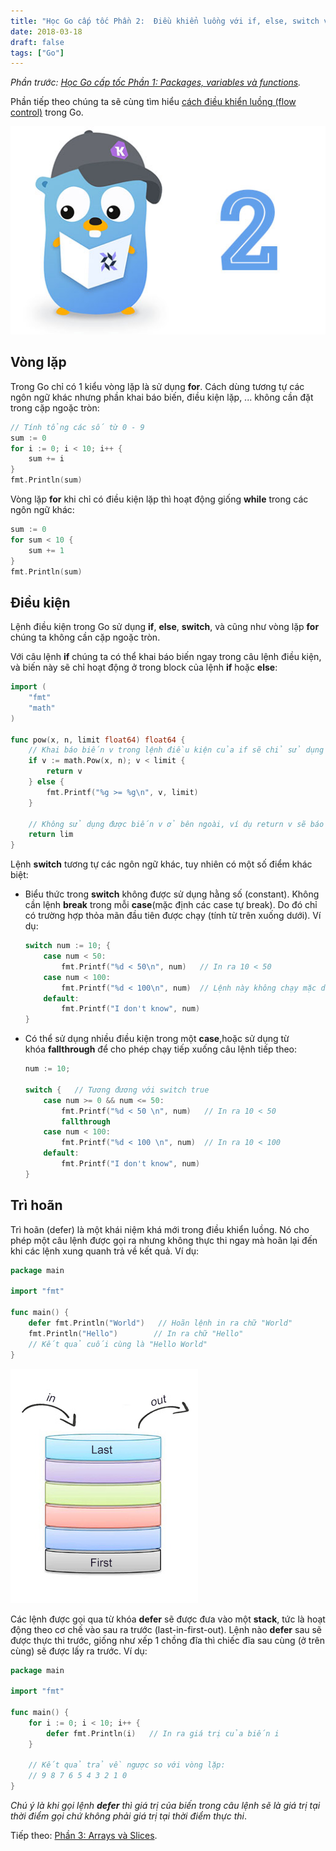 ```yaml
---
title: "Học Go cấp tốc Phần 2:  Điều khiển luồng với if, else, switch và defer"
date: 2018-03-18
draft: false
tags: ["Go"]
---
```


_Phần trước: [Học Go cấp tốc Phần 1: Packages, variables và functions](/blog/hoc-go-cap-toc-phan-1-packages-variables-va-functions)._

Phần tiếp theo chúng ta sẽ cùng tìm hiểu [cách điều khiển luồng (flow control)](https://tour.golang.org/flowcontrol/1) trong Go.

![Học Go cấp tốc phần 2](/images/golang-thumb2.jpg)

## **Vòng lặp**

Trong Go chỉ có 1 kiểu vòng lặp là sử dụng **for**. Cách dùng tương tự các ngôn ngữ khác nhưng phần khai báo biến, điều kiện lặp, ... không cần đặt trong cặp ngoặc tròn:

```go
// Tính tổng các số từ 0 - 9
sum := 0
for i := 0; i < 10; i++ {
    sum += i
}
fmt.Println(sum)
```

Vòng lặp **for** khi chỉ có điều kiện lặp thì hoạt động giống **while** trong các ngôn ngữ khác:

```go
sum := 0
for sum < 10 {
    sum += 1
}
fmt.Println(sum)
```

## **Điều kiện**

Lệnh điều kiện trong Go sử dụng **if**, **else**, **switch**, và cũng như vòng lặp **for** chúng ta không cần cặp ngoặc tròn.

Với câu lệnh **if** chúng ta có thể khai báo biến ngay trong câu lệnh điều kiện, và biến này sẽ chỉ hoạt động ở trong block của lệnh **if** hoặc **else**:

```go
import (
    "fmt"
    "math"
)

func pow(x, n, limit float64) float64 {
    // Khai báo biến v trong lệnh điều kiện của if sẽ chỉ sử dụng được trong block if hoặc else
    if v := math.Pow(x, n); v < limit {
        return v
    } else {
        fmt.Printf("%g >= %g\n", v, limit)
	}

	// Không sử dụng được biến v ở bên ngoài, ví dụ return v sẽ báo lỗi
	return lim
}
```

Lệnh **switch** tương tự các ngôn ngữ khác, tuy nhiên có một số điểm khác biệt:

- Biểu thức trong **switch** không được sử dụng hằng số (constant).
Không cần lệnh **break** trong mỗi **case**(mặc định các case tự break). Do đó chỉ có trường hợp thỏa mãn đầu tiên được chạy (tính từ trên xuống dưới). Ví dụ:

  ```go
  switch num := 10; {
      case num < 50:
          fmt.Printf("%d < 50\n", num)   // In ra 10 < 50
      case num < 100:
          fmt.Printf("%d < 100\n", num)  // Lệnh này không chạy mặc dù cũng thỏa mãn điều kiện
      default:
          fmt.Printf("I don't know", num)
  }
  ```

- Có thể sử dụng nhiều điều kiện trong một **case**,hoặc sử dụng từ khóa **fallthrough** để cho phép chạy tiếp xuống câu lệnh tiếp theo:

  ```go
  num := 10;

  switch {   // Tương đương với switch true
      case num >= 0 && num <= 50:
          fmt.Printf("%d < 50 \n", num)   // In ra 10 < 50
          fallthrough
      case num < 100:
          fmt.Printf("%d < 100 \n", num)  // In ra 10 < 100
      default:
          fmt.Printf("I don't know", num)
  }
  ```

## **Trì hoãn**

Trì hoãn (defer) là một khái niệm khá mới trong điều khiển luồng. Nó cho phép một câu lệnh được gọi ra nhưng không thực thi ngay mà hoãn lại đến khi các lệnh xung quanh trả về kết quả. Ví dụ:

```go
package main

import "fmt"

func main() {
    defer fmt.Println("World")   // Hoãn lệnh in ra chữ "World"
    fmt.Println("Hello")        // In ra chữ "Hello"
    // Kết quả cuối cùng là "Hello World"
}
```

![stack](/images/stack-visualize.jpg)

Các lệnh được gọi qua từ khóa **defer** sẽ được đưa vào một **stack**, tức là hoạt động theo cơ chế vào sau ra trước (last-in-first-out). Lệnh nào **defer** sau sẽ được thực thi trước, giống như xếp 1 chồng đĩa thì chiếc đĩa sau cùng (ở trên cùng) sẽ được lấy ra trước. Ví dụ:

```go
package main

import "fmt"

func main() {
    for i := 0; i < 10; i++ {
        defer fmt.Println(i)   // In ra giá trị của biến i
    }

    // Kết quả trả về ngược so với vòng lặp:
    // 9 8 7 6 5 4 3 2 1 0
}
```

_Chú ý là khi gọi lệnh **defer** thì giá trị của biến trong câu lệnh sẽ là giá trị tại thời điểm gọi chứ không phải giá trị tại thời điểm thực thi_.

Tiếp theo: [Phần 3: Arrays và Slices](/blog/hoc-go-cap-toc-phan-3-arrays-va-slices).
